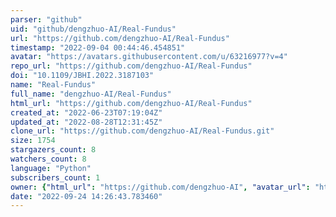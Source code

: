 ```yaml
---
parser: "github"
uid: "github/dengzhuo-AI/Real-Fundus"
url: "https://github.com/dengzhuo-AI/Real-Fundus"
timestamp: "2022-09-04 00:44:46.454851"
avatar: "https://avatars.githubusercontent.com/u/63216977?v=4"
repo_url: "https://github.com/dengzhuo-AI/Real-Fundus"
doi: "10.1109/JBHI.2022.3187103"
name: "Real-Fundus"
full_name: "dengzhuo-AI/Real-Fundus"
html_url: "https://github.com/dengzhuo-AI/Real-Fundus"
created_at: "2022-06-23T07:19:04Z"
updated_at: "2022-08-28T12:31:45Z"
clone_url: "https://github.com/dengzhuo-AI/Real-Fundus.git"
size: 1754
stargazers_count: 8
watchers_count: 8
language: "Python"
subscribers_count: 1
owner: {"html_url": "https://github.com/dengzhuo-AI", "avatar_url": "https://avatars.githubusercontent.com/u/63216977?v=4", "login": "dengzhuo-AI", "type": "User"}
date: "2022-09-24 14:26:43.783460"
---
```

